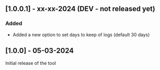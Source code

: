 ## [1.0.0.1] - xx-xx-2024 (DEV - not released yet)

### Added
- Added a new option to set days to keep of logs (default 30 days)



## [1.0.0] - 05-03-2024

Initial release of the tool